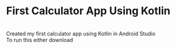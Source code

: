# First Calculator App Using Kotlin
<br>
Created my first calculator app using Kotlin in Android Studio
<br>
To run this either download 
